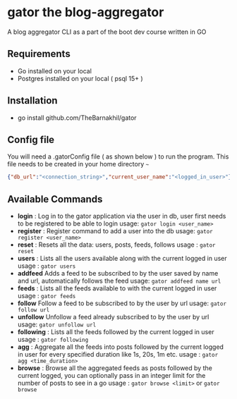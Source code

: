 # gator the blog-aggregator
A blog aggregator CLI as a part of the boot dev course written in GO

## Requirements
- Go installed on your local
- Postgres installed on your local ( psql 15+ )

## Installation
- go install github.com/TheBarnakhil/gator

## Config file
You will need a .gatorConfig file ( as shown below ) to run the program. This file needs to be created in your home directory `~`

```json
{"db_url":"<connection_string>","current_user_name":"<logged_in_user>"}
```

## Available Commands

- **login**  : 
Log in to the gator application via the user in db, user first needs to be registered to be able to login
usage: `gator login <user_name>`
- **register** : 
Register command to add a user into the db
usage: `gator register <user_name>`
- **reset** : 
Resets all the data: users, posts, feeds, follows
usage : `gator reset`
- **users** : 
Lists all the users available along with the current logged in user
usage : `gator users`
- **addfeed**
Adds a feed to be subscribed to by the user saved by name and url, automatically follows the feed
usage: `gator addfeed name url`
- **feeds** : 
Lists all the feeds available to with the current logged in user
usage : `gator feeds`
- **follow**
Follow a feed to be subscribed to by the user by url
usage: `gator follow url`
- **unfollow**
Unfollow a feed already subscribed to by the user by url
usage: `gator unfollow url`
- **following** : 
Lists all the feeds followed by the current logged in user
usage : `gator following`
- **agg** : 
Aggregate all the feeds into posts followed by the current logged in user for every specified duration like 1s, 20s, 1m etc.
usage : `gator agg <time_duration>`
- **browse** : 
Browse all the aggregated feeds as posts followed by the current logged, you can optionally pass in an integer limit for the number of posts to see in a go
usage : `gator browse <limit>` or `gator browse`